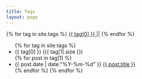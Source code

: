 ```yaml
---
title: Tags
layout: page
---
```


<div id='tag_cloud'>
{% for tag in site.tags %}
<a href="#{{ tag[0] }}" title="{{ tag[0] }}" rel="{{ tag[1].size }}">{{ tag[0] }} </a> ||
{% endfor %}
</div>

<ul class="listing">
{% for tag in site.tags %}
  <li class="listing-seperator" id="{{ tag[0] }}">{{ tag[0] }} ({{ tag[1].size }})</li>
{% for post in tag[1] %}
  <li class="listing-item">
  <time datetime="{{ post.date | date:"%Y-%m-%d" }}">{{ post.date | date:"%Y-%m-%d" }}</time>
  <a href="{{ site.url }}{{ post.url }}" title="{{ post.title }}">{{ post.title }}</a>
  </li>
{% endfor %}
{% endfor %}
</ul>

<script src="/media/js/jquery.tagcloud.js" type="text/javascript" charset="utf-8"></script> 
<script language="javascript">
$.fn.tagcloud.defaults = {
    //size: {start: 1, end: 1, unit: 'em'},
      //color: {start: '#f8e0e6', end: '#ff3333'}
    size: {start: 10, end: 10, unit: 'pt'},
      color: {start: '#7CCD7C', end: '#CD0000'}
};

$(function () {
    $('#tag_cloud a').tagcloud();
});
</script>
